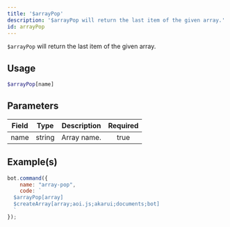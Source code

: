 ```yaml
---
title: '$arrayPop'
description: '$arrayPop will return the last item of the given array.'
id: arrayPop
---
```


`$arrayPop` will return the last item of the given array.

## Usage

```php
$arrayPop[name]
```

## Parameters

| Field | Type   | Description | Required |
| ----- | ------ | ----------- |:--------:|
| name  | string | Array name. |   true   |

## Example(s)

```javascript
bot.command({
    name: "array-pop",
    code: `
  $arrayPop[array]
  $createArray[array;aoi.js;akarui;documents;bot]
  `
});
```
